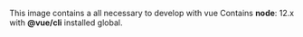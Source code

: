 This image contains a all necessary to develop with vue
Contains **node**: 12.x with **@vue/cli** installed global.